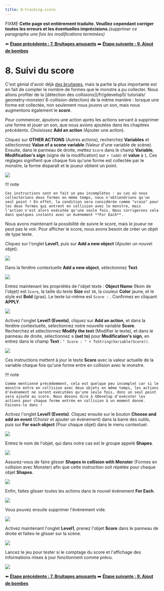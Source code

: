 ```yaml
---
title: 8-tracking-score
---
```

FIXME **Cette page est entièrement traduite. Veuillez cependant corriger toutes les erreurs et les éventuelles imprécisions.**_(supprimer ce paragraphe une fois les modifications terminées)_

⬅️ **[Étape précédente : 7. Bruitages amusants](/fr/gdevelop5/tutorials/geometry-monster/7-sounds-fun)** ➡️ **[Étape suivante : 9. Ajout de bombes](/fr/gdevelop5/tutorials/geometry-monster/9-adding-bombs)**

# 8. Suivi du score

C'est génial d'avoir déjà [des bruitages](/fr/gdevelop5/tutorials/geometry-monster/7-sounds-fun), mais la partie la plus importante est en fait de compter le nombre de formes que le monstre a pu collecter. Nous allons profiter de la [détection des collisions](/fr/gdevelop5/ tutorials/ geometry-monster/ 6-collision-detection) de la même manière : lorsque une forme est collectée, non seulement nous jouons un son, mais nous augmentons également le ***score***.

Pour commencer, ajoutons une action après les actions servant à supprimer une forme et jouer un son, que nous avions ajoutées dans les chapitres précédents. Choisissez **Add an action** (Ajouter une action).

Cliquez sur **OTHER ACTIONS** (Autres actions), recherchez **Variables** et sélectionnez **Value of a scene variable** (Valeur d'une variable de scène). Ensuite, dans le panneau de droite, mettez `Score` dans le champ **Variable**, **Modification's sign** (signe de la modification) sur `+ (add)` et **value** à `1`. Ces réglages signifient que chaque fois qu'une forme est collectée par le monstre, la forme disparaît et le joueur obtient un point.

![](/gdevelop5/tutorials/geometry-monster/107.png)

!!! note

    Ces instructions sont en fait un peu incomplètes : au cas où nous collecterions deux formes en même temps, nous n'obtiendrions qu'un seul point ! En effet, la condition sera considérée comme "vraie" pour les deux formes qui entrent en collision avec le monstre, mais l'action n'est alors exécutée qu'une seule fois. Nous corrigerons cela dans quelques instants avec un événement **For Each**.

Nous avons maintenant la possibilité de suivre le score, mais le joueur ne peut pas le voir. Pour afficher le score, nous avons besoin de créer un objet de type texte.

Cliquez sur l'onglet **Level1**, puis sur **Add a new object** (Ajouter un nouvel objet).

![](/gdevelop5/tutorials/geometry-monster/108.png)

Dans la fenêtre contextuelle **Add a new object**, sélectionnez **Text**.

![](/gdevelop5/tutorials/geometry-monster/109.png)

Entrez maintenant les propriétés de l'objet texte : **Object Name** (Nom de l'objet) est `Score`, la taille du texte **Size** est `30`, la couleur **Color** jaune, et le style est **Bold** (gras). Le texte lui-même est `Score :` . Confirmez en cliquant **APPLY**.

![](/gdevelop5/tutorials/geometry-monster/110.png)

Activez l'onglet **Level1 (Events)**, cliquez sur **Add an action**, et dans la fenêtre contextuelle, sélectionnez notre nouvelle variable **Score**. Recherchez et sélectionnez **Modify the text** (Modifier le texte), et dans le panneau de droite, sélectionnez **= (set to)** pour **Modification's sign**, en entrez dans le champ **Text** : `" Score : " + ToString(Variable(Score))`.

![](/gdevelop5/tutorials/geometry-monster/112.png)

Ces instructions mettent à jour le texte **Score** avec la valeur actuelle de la variable chaque fois qu'une forme entre en collision avec le monstre.

!!! note

    Comme mentionné précédemment, cela est quelque peu incomplet car si le monstre entre en collision avec deux objets en même temps, les actions d'événement ne seront exécutées qu'une seule fois, donc un seul point sera ajouté au score. Nous devons dire à GDevelop d'exécuter les actions pour chaque forme entrée en collision à un moment donné. Faisons-le donc !

Activez l'onglet **Level1 (Events)**. Cliquez ensuite sur le bouton **Choose and add an event** (Choisir et ajouter un événement) dans la barre des outils, puis sur **For each object** (Pour chaque objet) dans le menu contextuel.

![](/gdevelop5/tutorials/geometry-monster/113_5.png)

Entrez le nom de l'objet, qui dans notre cas est le groupe appelé **Shapes**.

![](/gdevelop5/tutorials/geometry-monster/115.png)

Assurez-vous de faire glisser **Shapes in collision with Monster** (Formes en collision avec Monster) afin que cette instruction soit répétée pour chaque objet **Shapes**.

![](/gdevelop5/tutorials/geometry-monster/116.png)

Enfin, faites glisser toutes les actions dans le nouvel événement **For Each**.

![](/gdevelop5/tutorials/geometry-monster/117.png)

Vous pouvez ensuite supprimer l'événement vide.

![](/gdevelop5/tutorials/geometry-monster/118.png)

Activez maintenant l'onglet **Level1**, prenez l'objet **Score** dans le panneau de droite et faites-le glisser sur la scène.

![](/gdevelop5/tutorials/geometry-monster/119_5.png)

Lancez le jeu pour tester si le comptage du score et l'affichage des informations mises à jour fonctionnent comme prévu.

![](/gdevelop5/tutorials/geometry-monster/121.png)

⬅️ **[Étape précédente : 7. Bruitages amusants](/fr/gdevelop5/tutorials/geometry-monster/7-sounds-fun)** ➡️ **[Étape suivante : 9. Ajout de bombes](/fr/gdevelop5/tutorials/geometry-monster/9-adding-bombs)**
